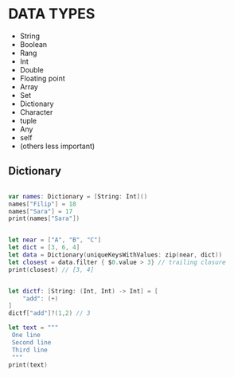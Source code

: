 # DATA TYPES

* String
* Boolean
* Rang
* Int
* Double
* Floating point
* Array
* Set
* Dictionary
* Character
* tuple
* Any
* self
* (others less important)



## Dictionary


```swift

var names: Dictionary = [String: Int]()
names["Filip"] = 18
names["Sara"] = 17
print(names["Sara"])


let near = ["A", "B", "C"]
let dict = [3, 6, 4]
let data = Dictionary(uniqueKeysWithValues: zip(near, dict))
let closest = data.filter { $0.value > 3} // trailing closure
print(closest) // [3, 4]


let dictf: [String: (Int, Int) -> Int] = [
    "add": (+)
]
dictf["add"]?(1,2) // 3


```


```swift
let text = """
 One line
 Second line
 Third line
 """
print(text)
```
